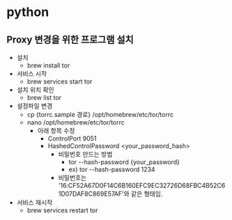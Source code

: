 # python


## Proxy 변경을 위한 프로그램 설치
- 설치
  - brew install tor
- 서비스 시작
  - brew services start tor
- 설치 위치 확인
  - brew list tor
- 설정파일 변경
  - cp {torrc.sample 경로} /opt/homebrew/etc/tor/torrc
  - nano /opt/homebrew/etc/tor/torrc
    - 아래 항목 수정
      - ControlPort 9051
      - HashedControlPassword <your_password_hash>
        - 비밀번호 만드는 방법
          -  tor --hash-password {your_password}
          -  ex) tor --hash-password 1234
        - 비밀번호는 '16:CF52A67D0F14C6B160EFC9EC32726D68FBC4B52C61D07DAF8C869E57AF'와 같은 형태임. 
- 서비스 재시작
  - brew services restart tor
